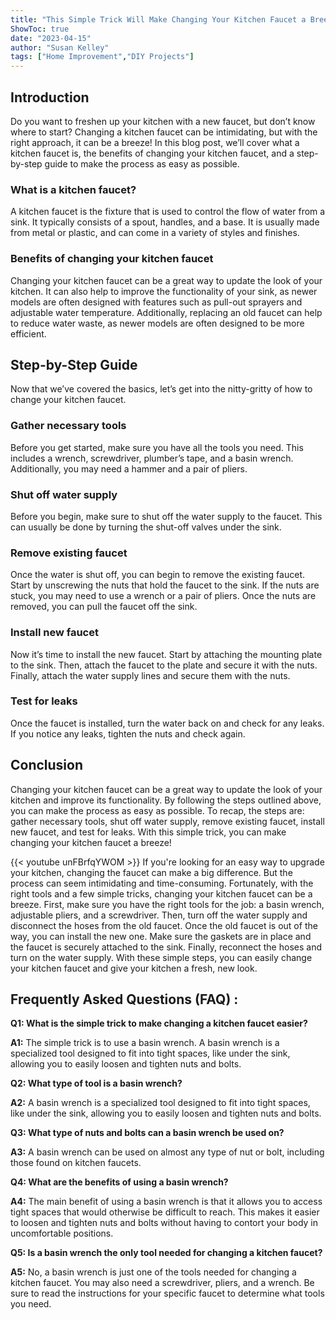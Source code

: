 ```yaml
---
title: "This Simple Trick Will Make Changing Your Kitchen Faucet a Breeze!"
ShowToc: true 
date: "2023-04-15"
author: "Susan Kelley" 
tags: ["Home Improvement","DIY Projects"]
---
```

## Introduction

Do you want to freshen up your kitchen with a new faucet, but don’t know where to start? Changing a kitchen faucet can be intimidating, but with the right approach, it can be a breeze! In this blog post, we’ll cover what a kitchen faucet is, the benefits of changing your kitchen faucet, and a step-by-step guide to make the process as easy as possible. 

### What is a kitchen faucet?

A kitchen faucet is the fixture that is used to control the flow of water from a sink. It typically consists of a spout, handles, and a base. It is usually made from metal or plastic, and can come in a variety of styles and finishes. 

### Benefits of changing your kitchen faucet

Changing your kitchen faucet can be a great way to update the look of your kitchen. It can also help to improve the functionality of your sink, as newer models are often designed with features such as pull-out sprayers and adjustable water temperature. Additionally, replacing an old faucet can help to reduce water waste, as newer models are often designed to be more efficient. 

## Step-by-Step Guide

Now that we’ve covered the basics, let’s get into the nitty-gritty of how to change your kitchen faucet. 

### Gather necessary tools

Before you get started, make sure you have all the tools you need. This includes a wrench, screwdriver, plumber’s tape, and a basin wrench. Additionally, you may need a hammer and a pair of pliers. 

### Shut off water supply

Before you begin, make sure to shut off the water supply to the faucet. This can usually be done by turning the shut-off valves under the sink. 

### Remove existing faucet

Once the water is shut off, you can begin to remove the existing faucet. Start by unscrewing the nuts that hold the faucet to the sink. If the nuts are stuck, you may need to use a wrench or a pair of pliers. Once the nuts are removed, you can pull the faucet off the sink. 

### Install new faucet

Now it’s time to install the new faucet. Start by attaching the mounting plate to the sink. Then, attach the faucet to the plate and secure it with the nuts. Finally, attach the water supply lines and secure them with the nuts. 

### Test for leaks

Once the faucet is installed, turn the water back on and check for any leaks. If you notice any leaks, tighten the nuts and check again. 

## Conclusion

Changing your kitchen faucet can be a great way to update the look of your kitchen and improve its functionality. By following the steps outlined above, you can make the process as easy as possible. To recap, the steps are: gather necessary tools, shut off water supply, remove existing faucet, install new faucet, and test for leaks. With this simple trick, you can make changing your kitchen faucet a breeze!

{{< youtube unFBrfqYWOM >}} 
If you're looking for an easy way to upgrade your kitchen, changing the faucet can make a big difference. But the process can seem intimidating and time-consuming. Fortunately, with the right tools and a few simple tricks, changing your kitchen faucet can be a breeze. First, make sure you have the right tools for the job: a basin wrench, adjustable pliers, and a screwdriver. Then, turn off the water supply and disconnect the hoses from the old faucet. Once the old faucet is out of the way, you can install the new one. Make sure the gaskets are in place and the faucet is securely attached to the sink. Finally, reconnect the hoses and turn on the water supply. With these simple steps, you can easily change your kitchen faucet and give your kitchen a fresh, new look.

## Frequently Asked Questions (FAQ) :
**Q1: What is the simple trick to make changing a kitchen faucet easier?**

**A1:** The simple trick is to use a basin wrench. A basin wrench is a specialized tool designed to fit into tight spaces, like under the sink, allowing you to easily loosen and tighten nuts and bolts.

**Q2: What type of tool is a basin wrench?**

**A2:** A basin wrench is a specialized tool designed to fit into tight spaces, like under the sink, allowing you to easily loosen and tighten nuts and bolts.

**Q3: What type of nuts and bolts can a basin wrench be used on?**

**A3:** A basin wrench can be used on almost any type of nut or bolt, including those found on kitchen faucets.

**Q4: What are the benefits of using a basin wrench?**

**A4:** The main benefit of using a basin wrench is that it allows you to access tight spaces that would otherwise be difficult to reach. This makes it easier to loosen and tighten nuts and bolts without having to contort your body in uncomfortable positions.

**Q5: Is a basin wrench the only tool needed for changing a kitchen faucet?**

**A5:** No, a basin wrench is just one of the tools needed for changing a kitchen faucet. You may also need a screwdriver, pliers, and a wrench. Be sure to read the instructions for your specific faucet to determine what tools you need.





